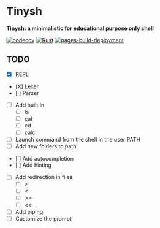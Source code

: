 # Tinysh

**Tinysh: a minimalistic for educational purpose only shell**

[![codecov](https://codecov.io/gh/coco33920/tinysh/graph/badge.svg?token=2SB8A92JVJ)](https://codecov.io/gh/coco33920/tinysh)
[![Rust](https://github.com/coco33920/tinysh/actions/workflows/rust.yml/badge.svg)](https://github.com/coco33920/tinysh/actions/workflows/rust.yml)
[![pages-build-deployment](https://github.com/coco33920/tinysh/actions/workflows/pages/pages-build-deployment/badge.svg)](https://github.com/coco33920/tinysh/actions/workflows/pages/pages-build-deployment)


## TODO  

- [X] REPL
- [X] Lexer
- [ ] Parser
- [ ] Add built in
    - [ ] ls
    - [ ] cat
    - [ ] cd
    - [ ] calc
- [ ] Launch command from the shell in the user PATH
- [ ] Add new folders to path
- [ ] Add autocompletion
- [ ] Add hinting
- [ ] Add redirection in files
    - [ ] \>
    - [ ] \<
    - [ ] \>>
    - [ ] \<<
- [ ] Add piping
- [ ] Customize the prompt
